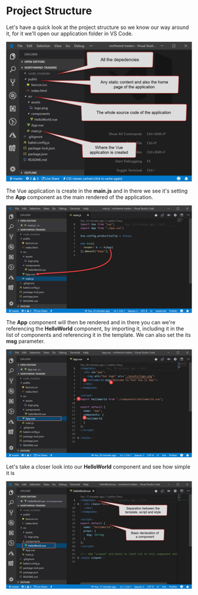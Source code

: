 # Project Structure

Let's have a quick look at the project structure so we know our way around it, for it we'll open our application folder in VS Code.

![](../.gitbook/assets/structure.jpg)

The Vue application is create in the **main.js** and in there we see it's setting the **App** component as the main rendered of the application.

![](../.gitbook/assets/main-js.jpg)

The **App** component will then be rendered and in there you can we're referencing the **HelloWorld** component, by importing it, including it in the list of components and referencing it in the template. We can also set the its **msg** parameter.

![](../.gitbook/assets/instanciate-component.jpg)

Let's take a closer look into our **HelloWorld** component and see how simple it is

![](../.gitbook/assets/simple-component.jpg)

